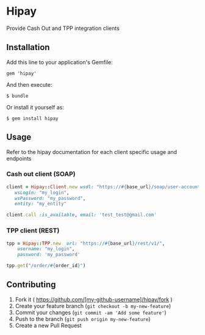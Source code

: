 # Hipay

Provide Cash Out and TPP integration clients

## Installation

Add this line to your application's Gemfile:

    gem 'hipay'

And then execute:

    $ bundle

Or install it yourself as:

    $ gem install hipay

## Usage

Refer to the hipay documentation for each client specific usage and endpoints

### Cash out client (SOAP)

```ruby
client = Hipay::Client.new wsdl: "https://#{base_url}/soap/user-account-v2?wsdl",
   wsLogin: "my_login",
   wsPassword: "my_password",
   entity: "my_entity"

client.call :is_available, email: 'test_test@gmail.com'

```

### TPP client (REST)

```ruby
tpp = Hipay::TPP.new  url: "https://#{base_url}/rest/v1/",
    username: "my_login",
    password: 'my_password'

tpp.get("/order/#{order_id}")
```


## Contributing

1. Fork it ( https://github.com/[my-github-username]/hipay/fork )
2. Create your feature branch (`git checkout -b my-new-feature`)
3. Commit your changes (`git commit -am 'Add some feature'`)
4. Push to the branch (`git push origin my-new-feature`)
5. Create a new Pull Request
